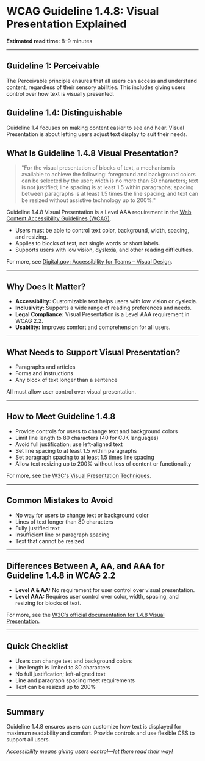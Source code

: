 <!--
title: 1.4.8 - Visual Presentation
series: Making the Web Accessible for All
description: A practical guide to WCAG Guideline 1.4.8 (Visual Presentation)—what it means, why it matters, and how to give users control over how text is displayed.
keywords: wcag 1.4.8, visual presentation, accessibility, web standards, user control, text display
image: WCAG-Series-1.4.8.png
imageAlt: Blue text on yellow background saying, "Web Content Accessibiilty Guiedlines (WCAG) 1.4.8 Explained, Visual Presentation"
status: published
date: 2025-07-01
excerpt: This guideline ensures users have control over how text is visually presented.
next: /wcag/WCAG-Guideline-1-4-9-Images-of-Text-No-Exception-Explained, Guideline 1.4.9 - Images of Text (No Exception)
previous: /wcag/WCAG-Guideline-1-4-7-Low-or-No-Background-Audio-Explained, Guideline 1.4.7 - Low or No Background Audio
-->

# **WCAG Guideline 1.4.8: Visual Presentation Explained**

**Estimated read time:** 8–9 minutes

---

## **Guideline 1: Perceivable**

The Perceivable principle ensures that all users can access and understand content, regardless of their sensory abilities. This includes giving users control over how text is visually presented.

## **Guideline 1.4: Distinguishable**

Guideline 1.4 focuses on making content easier to see and hear. Visual Presentation is about letting users adjust text display to suit their needs.

## **What Is Guideline 1.4.8 Visual Presentation?**

> "For the visual presentation of blocks of text, a mechanism is available to achieve the following: foreground and background colors can be selected by the user; width is no more than 80 characters; text is not justified; line spacing is at least 1.5 within paragraphs; spacing between paragraphs is at least 1.5 times the line spacing; and text can be resized without assistive technology up to 200%."

Guideline 1.4.8 Visual Presentation is a Level AAA requirement in the [Web Content Accessibility Guidelines (WCAG)](https://www.w3.org/WAI/WCAG22/quickref/#visual-presentation).

- Users must be able to control text color, background, width, spacing, and resizing.
- Applies to blocks of text, not single words or short labels.
- Supports users with low vision, dyslexia, and other reading difficulties.

For more, see [Digital.gov: Accessibility for Teams – Visual Design](https://digital.gov/guides/accessibility-for-teams/visual-design).

---

## **Why Does It Matter?**

- **Accessibility:** Customizable text helps users with low vision or dyslexia.
- **Inclusivity:** Supports a wide range of reading preferences and needs.
- **Legal Compliance:** Visual Presentation is a Level AAA requirement in WCAG 2.2.
- **Usability:** Improves comfort and comprehension for all users.

---

## **What Needs to Support Visual Presentation?**

- Paragraphs and articles
- Forms and instructions
- Any block of text longer than a sentence

All must allow user control over visual presentation.

---

## **How to Meet Guideline 1.4.8**

- Provide controls for users to change text and background colors
- Limit line length to 80 characters (40 for CJK languages)
- Avoid full justification; use left-aligned text
- Set line spacing to at least 1.5 within paragraphs
- Set paragraph spacing to at least 1.5 times line spacing
- Allow text resizing up to 200% without loss of content or functionality

For more, see the [W3C's Visual Presentation Techniques](https://www.w3.org/WAI/WCAG22/Techniques/css/C21).

---

## **Common Mistakes to Avoid**

- No way for users to change text or background color
- Lines of text longer than 80 characters
- Fully justified text
- Insufficient line or paragraph spacing
- Text that cannot be resized

---

## **Differences Between A, AA, and AAA for Guideline 1.4.8 in WCAG 2.2**

- **Level A & AA:** No requirement for user control over visual presentation.
- **Level AAA:** Requires user control over color, width, spacing, and resizing for blocks of text.

For more, see the [W3C’s official documentation for 1.4.8 Visual Presentation](https://www.w3.org/WAI/WCAG22/Understanding/visual-presentation.html).

---

## **Quick Checklist**

- Users can change text and background colors
- Line length is limited to 80 characters
- No full justification; left-aligned text
- Line and paragraph spacing meet requirements
- Text can be resized up to 200%

---

## **Summary**

Guideline 1.4.8 ensures users can customize how text is displayed for maximum readability and comfort. Provide controls and use flexible CSS to support all users.

*Accessibility means giving users control—let them read their way!*
